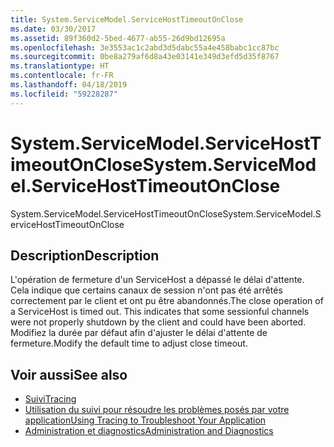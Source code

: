 ```yaml
---
title: System.ServiceModel.ServiceHostTimeoutOnClose
ms.date: 03/30/2017
ms.assetid: 89f360d2-5bed-4677-ab55-26d9bd12695a
ms.openlocfilehash: 3e3553ac1c2abd3d5dabc55a4e458babc1cc87bc
ms.sourcegitcommit: 0be8a279af6d8a43e03141e349d3efd5d35f8767
ms.translationtype: HT
ms.contentlocale: fr-FR
ms.lasthandoff: 04/18/2019
ms.locfileid: "59228287"
---
```

# <a name="systemservicemodelservicehosttimeoutonclose"></a><span data-ttu-id="a1982-102">System.ServiceModel.ServiceHostTimeoutOnClose</span><span class="sxs-lookup"><span data-stu-id="a1982-102">System.ServiceModel.ServiceHostTimeoutOnClose</span></span>
<span data-ttu-id="a1982-103">System.ServiceModel.ServiceHostTimeoutOnClose</span><span class="sxs-lookup"><span data-stu-id="a1982-103">System.ServiceModel.ServiceHostTimeoutOnClose</span></span>  
  
## <a name="description"></a><span data-ttu-id="a1982-104">Description</span><span class="sxs-lookup"><span data-stu-id="a1982-104">Description</span></span>  
 <span data-ttu-id="a1982-105">L'opération de fermeture d'un ServiceHost a dépassé le délai d'attente. Cela indique que certains canaux de session n'ont pas été arrêtés correctement par le client et ont pu être abandonnés.</span><span class="sxs-lookup"><span data-stu-id="a1982-105">The close operation of a ServiceHost is timed out. This indicates that some sessionful channels were not properly shutdown by the client and could have been aborted.</span></span> <span data-ttu-id="a1982-106">Modifiez la durée par défaut afin d'ajuster le délai d'attente de fermeture.</span><span class="sxs-lookup"><span data-stu-id="a1982-106">Modify the default time to adjust close timeout.</span></span>  
  
## <a name="see-also"></a><span data-ttu-id="a1982-107">Voir aussi</span><span class="sxs-lookup"><span data-stu-id="a1982-107">See also</span></span>

- [<span data-ttu-id="a1982-108">Suivi</span><span class="sxs-lookup"><span data-stu-id="a1982-108">Tracing</span></span>](../../../../../docs/framework/wcf/diagnostics/tracing/index.md)
- [<span data-ttu-id="a1982-109">Utilisation du suivi pour résoudre les problèmes posés par votre application</span><span class="sxs-lookup"><span data-stu-id="a1982-109">Using Tracing to Troubleshoot Your Application</span></span>](../../../../../docs/framework/wcf/diagnostics/tracing/using-tracing-to-troubleshoot-your-application.md)
- [<span data-ttu-id="a1982-110">Administration et diagnostics</span><span class="sxs-lookup"><span data-stu-id="a1982-110">Administration and Diagnostics</span></span>](../../../../../docs/framework/wcf/diagnostics/index.md)
